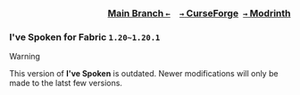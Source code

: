 ### <p align=right>[Main Branch `←`](https://github.com/KrLite/Mod.Ive-Spoken)&emsp;[`→` CurseForge](https://www.curseforge.com/minecraft/mc-mods/ive-spoken)&ensp;[`→` Modrinth](https://modrinth.com/mod/ive-spoken)</p>

### I've Spoken for Fabric `1.20~1.20.1`

> [!WARNING]
> This version of **I've Spoken** is outdated. Newer modifications will only be made to the latst few versions.
